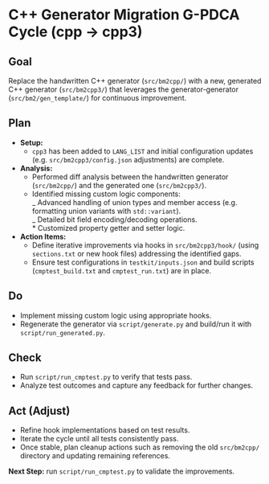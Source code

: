 # C++ Generator Migration G-PDCA Cycle (cpp -> cpp3)

## Goal

Replace the handwritten C++ generator (`src/bm2cpp/`) with a new, generated C++ generator (`src/bm2cpp3/`) that leverages the generator-generator (`src/bm2/gen_template/`) for continuous improvement.

## Plan

- **Setup:**
  - `cpp3` has been added to `LANG_LIST` and initial configuration updates (e.g. `src/bm2cpp3/config.json` adjustments) are complete.
- **Analysis:**
  - Performed diff analysis between the handwritten generator (`src/bm2cpp/`) and the generated one (`src/bm2cpp3/`).
  - Identified missing custom logic components:  
    _ Advanced handling of union types and member access (e.g. formatting union variants with `std::variant`).  
    _ Detailed bit field encoding/decoding operations.  
    \* Customized property getter and setter logic.
- **Action Items:**
  - Define iterative improvements via hooks in `src/bm2cpp3/hook/` (using `sections.txt` or new hook files) addressing the identified gaps.
  - Ensure test configurations in `testkit/inputs.json` and build scripts (`cmptest_build.txt` and `cmptest_run.txt`) are in place.

## Do

- Implement missing custom logic using appropriate hooks.
- Regenerate the generator via `script/generate.py` and build/run it with `script/run_generated.py`.

## Check

- Run `script/run_cmptest.py` to verify that tests pass.
- Analyze test outcomes and capture any feedback for further changes.

## Act (Adjust)

- Refine hook implementations based on test results.
- Iterate the cycle until all tests consistently pass.
- Once stable, plan cleanup actions such as removing the old `src/bm2cpp/` directory and updating remaining references.

**Next Step:** run `script/run_cmptest.py` to validate the improvements.
